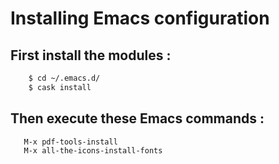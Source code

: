 # Installing Emacs configuration

## First install the modules :
```bash
    $ cd ~/.emacs.d/
    $ cask install
```

## Then execute these Emacs commands :
```bash
   M-x pdf-tools-install
   M-x all-the-icons-install-fonts
```